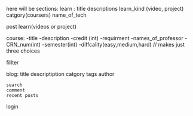 here will be sections:
learn :
  title 
  descriptions 
  learn_kind (video, project)
  catgory(coursers)
  name_of_tech


  post learn(videos or project)

course:
  -title
  -description
  -credit (int)
  -requirment
  -names_of_professor
  -CRN_num(int)
  -semester(int)
  -diffcality(easy,medium,hard)   // makes just three choices


  fillter



blog:
    title
    descriptiption
    catgory
    tags
    author

    search 
    comment
    recent posts
 
login 



